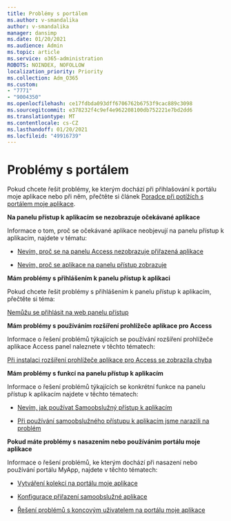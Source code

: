 ```yaml
---
title: Problémy s portálem
ms.author: v-smandalika
author: v-smandalika
manager: dansimp
ms.date: 01/20/2021
ms.audience: Admin
ms.topic: article
ms.service: o365-administration
ROBOTS: NOINDEX, NOFOLLOW
localization_priority: Priority
ms.collection: Adm_O365
ms.custom:
- "7771"
- "9004350"
ms.openlocfilehash: ce17fdbda093dff6706762b6753f9cac889c3098
ms.sourcegitcommit: e378232f4c9ef4e962208100db752221e7bd2dd6
ms.translationtype: MT
ms.contentlocale: cs-CZ
ms.lasthandoff: 01/20/2021
ms.locfileid: "49916739"
---
```

# <a name="myapps-portal-issues"></a>Problémy s portálem

Pokud chcete řešit problémy, ke kterým dochází při přihlašování k portálu moje aplikace nebo při něm, přečtěte si článek [Poradce při potížích s portálem moje aplikace](https://docs.microsoft.com/azure/active-directory/user-help/my-apps-portal-end-user-troubleshoot).

**Na panelu přístup k aplikacím se nezobrazuje očekávané aplikace**

Informace o tom, proč se očekávané aplikace neobjevují na panelu přístup k aplikacím, najdete v tématu:

- [Nevím, proč se na panelu Access nezobrazuje přiřazená aplikace](https://docs.microsoft.com/azure/active-directory/application-access-panel-unexpected-application-not-appearing/)
     
- [Nevím, proč se aplikace na panelu přístup zobrazuje](https://docs.microsoft.com/azure/active-directory/application-access-panel-unexpected-application-appears/)

**Mám problémy s přihlášením k panelu přístup k aplikaci**

Pokud chcete řešit problémy s přihlášením k panelu přístup k aplikacím, přečtěte si téma:

[Nemůžu se přihlásit na web panelu přístup](https://docs.microsoft.com/azure/active-directory/manage-apps/application-sign-in-other-problem-access-panel)

**Mám problémy s používáním rozšíření prohlížeče aplikace pro Access**

Informace o řešení problémů týkajících se používání rozšíření prohlížeče aplikace Access panel naleznete v těchto tématech:

[Při instalaci rozšíření prohlížeče aplikace pro Access se zobrazila chyba](https://docs.microsoft.com/azure/active-directory/application-access-panel-extension-problem-installing/)

**Mám problémy s funkcí na panelu přístup k aplikacím**

Informace o řešení problémů týkajících se konkrétní funkce na panelu přístup k aplikacím najdete v těchto tématech:

- [Nevím, jak používat Samoobslužný přístup k aplikacím](https://docs.microsoft.com/azure/active-directory/manage-apps/access-panel-manage-self-service-access) 

- [Při používání samoobslužného přístupu k aplikacím jsme narazili na problém](https://docs.microsoft.com/azure/active-directory/manage-apps/access-panel-manage-self-service-access)
    
**Pokud máte problémy s nasazením nebo používáním portálu moje aplikace**

Informace o řešení problémů, ke kterým dochází při nasazení nebo používání portálu MyApp, najdete v těchto tématech:

- [Vytváření kolekcí na portálu moje aplikace](https://docs.microsoft.com/azure/active-directory/manage-apps/access-panel-collections) 
    
- [Konfigurace přiřazení samoobslužné aplikace](https://docs.microsoft.com/azure/active-directory/manage-apps/manage-self-service-access)
     
- [Řešení problémů s koncovým uživatelem na portálu moje aplikace](https://docs.microsoft.com/azure/active-directory/user-help/my-apps-portal-end-user-troubleshoot)



